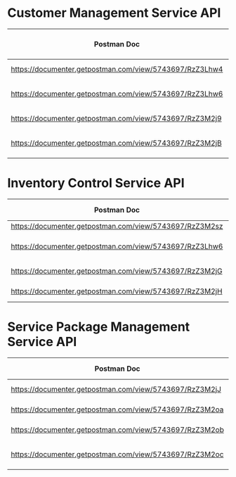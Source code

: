 

# Customer Management Service API 

| Postman Doc                                               | Service Name        | ชื่อของเซอวิส             | ผู้จัดทำ             | 
|-----------------------------------------------------------|---------------------|---------------------------|---------------------------| 
| https://documenter.getpostman.com/view/5743697/RzZ3Lhw4   | Customer Group      | กลุ่มลูกค้า               | กาน |
| https://documenter.getpostman.com/view/5743697/RzZ3Lhw6   | Permium Card Type   | ประเภทของบัตรพรีเมี่ยม    | กาน |
| https://documenter.getpostman.com/view/5743697/RzZ3M2j9   | Publicity Channel   | ช่องทางการประชาสัมพันธ์   | กาน |
| https://documenter.getpostman.com/view/5743697/RzZ3M2jB | Snack And Drinks | ขนมขบเคี้ยวและเครื่องดื่ม | กาน |



# Inventory Control Service API 

| Postman Doc                                               | Service Name        | ชื่อของเซอวิส             |  ผู้จัดทำ             | 
|-----------------------------------------------------------|---------------------|---------------------------|---------------------------| 
| https://documenter.getpostman.com/view/5743697/RzZ3M2sz   | Unit      |                | กาน |
| https://documenter.getpostman.com/view/5743697/RzZ3Lhw6   | Permium Card Type   | ประเภทของบัตรพรีเมี่ยม    | กาน |
| https://documenter.getpostman.com/view/5743697/RzZ3M2jG | Inventory | ระบบคลังสินค้า | พี่อาร์ม |
| https://documenter.getpostman.com/view/5743697/RzZ3M2jH | Product Brand | ยี่ห้อผลิตภัณฑ์ | พี่อาร์ม |

# Service Package Management Service API 

| Postman Doc                                               | Service Name        | ชื่อของเซอวิส             |  ผู้จัดทำ             | 
|-----------------------------------------------------------|---------------------|---------------------------|---------------------------| 
| https://documenter.getpostman.com/view/5743697/RzZ3M2jJ   | Commission Type      |                | พี่อาร์ม |
| https://documenter.getpostman.com/view/5743697/RzZ3M2oa   | Expertise Level   |     | พี่อาร์ม |
| https://documenter.getpostman.com/view/5743697/RzZ3M2ob | Service Category |  | พี่อาร์ม |
| https://documenter.getpostman.com/view/5743697/RzZ3M2oc | Service Type | ประเภทการให้บริการ | พี่อาร์ม |
